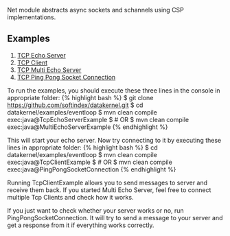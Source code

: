 Net module abstracts async sockets and schannels using CSP implementations.

## Examples
1. [TCP Echo Server](https://github.com/softindex/datakernel/blob/master/examples/eventloop/src/main/java/io/datakernel/examples/TcpEchoServerExample.java)
2. [TCP Client](https://github.com/softindex/datakernel/blob/master/examples/eventloop/src/main/java/io/datakernel/examples/TcpClientExample.java)
3. [TCP Multi Echo Server](https://github.com/softindex/datakernel/blob/master/examples/eventloop/src/main/java/io/datakernel/examples/MultiEchoServerExample.java)
4. [TCP Ping Pong Socket Connection](https://github.com/softindex/datakernel/blob/master/examples/eventloop/src/main/java/io/datakernel/examples/MultiEchoServerExample.java)

To run the examples, you should execute these three lines in the console in appropriate folder:
{% highlight bash %}
$ git clone https://github.com/softindex/datakernel.git
$ cd datakernel/examples/eventloop
$ mvn clean compile exec:java@TcpEchoServerExample
$ # OR
$ mvn clean compile exec:java@MultiEchoServerExample
{% endhighlight %}

This will start your echo server. Now try connecting to it by executing these lines in appropriate folder:
{% highlight bash %}
$ cd datakernel/examples/eventloop
$ mvn clean compile exec:java@TcpClientExample
$ # OR
$ mvn clean compile exec:java@PingPongSocketConnection
{% endhighlight %}

Running TcpClientExample allows you to send messages to server and receive them back. If you started Multi Echo Server, 
feel free to connect multiple Tcp Clients and check how it works. 

If you just want to check whether your server works or no, run PingPongSocketConnection. It will try to send a message 
to your server and get a response from it if everything works correctly.